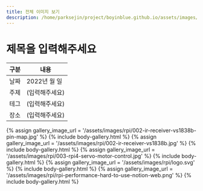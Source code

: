 ```yaml
---
title: 전체 이미지 보기
description: /home/parksejin/project/boyinblue.github.io/assets/images/rpi
---
```



제목을 입력해주세요
===


|구분|내용|
|---|---|
|날짜|2022년 월 일|
|주제|(입력해주세요)|
|테그|(입력해주세요)|
|장소|(입력해주세요)|


{% assign gallery_image_url = '/assets/images/rpi/002-ir-receiver-vs1838b-pin-map.jpg' %}
{% include body-gallery.html %}
{% assign gallery_image_url = '/assets/images/rpi/002-ir-receiver-vs1838b.jpg' %}
{% include body-gallery.html %}
{% assign gallery_image_url = '/assets/images/rpi/003-rpi4-servo-motor-control.jpg' %}
{% include body-gallery.html %}
{% assign gallery_image_url = '/assets/images/rpi/logo.svg' %}
{% include body-gallery.html %}
{% assign gallery_image_url = '/assets/images/rpi/rpi-performance-hard-to-use-notion-web.png' %}
{% include body-gallery.html %}
